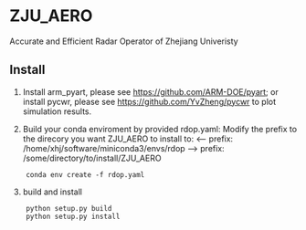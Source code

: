 <!--
 * @Description: Readme for ZJU_AERO
 * @Author: Hejun Xie
 * @Date: 2020-04-06 20:52:07
 * @LastEditors: Hejun Xie
 * @LastEditTime: 2020-11-20 17:27:26
 -->
# ZJU_AERO
Accurate and Efficient Radar Operator of Zhejiang Univeristy

## Install
1.  Install arm_pyart, please see https://github.com/ARM-DOE/pyart;
    or install pycwr, please see https://github.com/YvZheng/pycwr to plot simulation results.

2.  Build your conda enviroment by provided rdop.yaml:
Modify the prefix to the direcory you want ZJU_AERO to install to:
<-- prefix: /home/xhj/software/miniconda3/envs/rdop
--> prefix: /some/directory/to/install/ZJU_AERO

```
    conda env create -f rdop.yaml
```

3.  build and install
```
    python setup.py build
    python setup.py install
```
